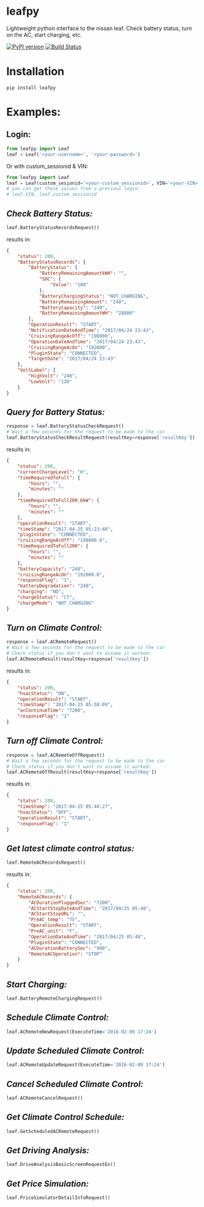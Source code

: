 # leafpy
Lightweight python interface to the nissan leaf.  Check battery status, turn on the AC, start charging, etc.

[![PyPI version](https://badge.fury.io/py/leafpy.svg)](https://badge.fury.io/py/leafpy) 
[![Build Status](https://travis-ci.org/nricklin/leafpy.svg?branch=master)](https://travis-ci.org/nricklin/leafpy)

# Installation
```
pip install leafpy
```

# Examples:

Login:
----

```python
from leafpy import Leaf
leaf = Leaf('<your-username>', '<your-password>')
```

Or with custom_sessionid & VIN:

```python
from leafpy import Leaf
leaf = Leaf(custom_sesionid='<your-custom_sessionid>', VIN='<your-VIN>')
# you can get these values from a previous login:
# leaf.VIN, leaf.custom_sessionid
```

*Check Battery Status:*
-----
```python
leaf.BatteryStatusRecordsRequest()
```
results in:
```json
{
	"status": 200,
	"BatteryStatusRecords": {
		"BatteryStatus": {
			"BatteryRemainingAmountkWH": "",
			"SOC": {
				"Value": "100"
			},
			"BatteryChargingStatus": "NOT_CHARGING",
			"BatteryRemainingAmount": "240",
			"BatteryCapacity": "240",
			"BatteryRemainingAmountWH": "28880"
		},
		"OperationResult": "START",
		"NotificationDateAndTime": "2017/04/24 23:43",
		"CruisingRangeAcOff": "198000",
		"OperationDateAndTime": "2017/04/24 23:43",
		"CruisingRangeAcOn": "192000",
		"PluginState": "CONNECTED",
		"TargetDate": "2017/04/24 23:43"
	},
	"VoltLabel": {
		"HighVolt": "240",
		"LowVolt": "120"
	}
}
```
*Query for Battery Status:*
-----
```python
response = leaf.BatteryStatusCheckRequest()
# Wait a few seconds for the request to be made to the car
leaf.BatteryStatusCheckResultRequest(resultKey=response['resultKey'])
```
results in:
```json
{
	"status": 200,
	"currentChargeLevel": "0",
	"timeRequiredToFull": {
		"hours": "",
		"minutes": ""
	},
	"timeRequiredToFull200_6kW": {
		"hours": "",
		"minutes": ""
	},
	"operationResult": "START",
	"timeStamp": "2017-04-25 05:23:48",
	"pluginState": "CONNECTED",
	"cruisingRangeAcOff": "198000.0",
	"timeRequiredToFull200": {
		"hours": "",
		"minutes": ""
	},
	"batteryCapacity": "240",
	"cruisingRangeAcOn": "192000.0",
	"responseFlag": "1",
	"batteryDegradation": "240",
	"charging": "NO",
	"chargeStatus": "CT",
	"chargeMode": "NOT_CHARGING"
}
```

*Turn on Climate Control:*
-----
```python
response = leaf.ACRemoteRequest()
# Wait a few seconds for the request to be made to the car
# Check status if you don't want to assume it worked:
leaf.ACRemoteResult(resultKey=response['resultKey'])
```
results in:
```json
{
	"status": 200,
	"hvacStatus": "ON",
	"operationResult": "START",
	"timeStamp": "2017-04-25 05:38:09",
	"acContinueTime": "7200",
	"responseFlag": "1"
}
```

*Turn off Climate Control:*
-----
```python
response = leaf.ACRemoteOffRequest()
# Wait a few seconds for the request to be made to the car
# Check status if you don't want to assume it worked:
leaf.ACRemoteOffResult(resultKey=response['resultKey'])
```
results in:
```json
{
	"status": 200,
	"timeStamp": "2017-04-25 05:40:27",
	"hvacStatus": "OFF",
	"operationResult": "START",
	"responseFlag": "1"
}
```

*Get latest climate control status:*
-----
```python
leaf.RemoteACRecordsRequest()
```
results in:
```json
{
	"status": 200,
	"RemoteACRecords": {
		"ACDurationPluggedSec": "7200",
		"ACStartStopDateAndTime": "2017/04/25 05:40",
		"ACStartStopURL": "",
		"PreAC_temp": "75",
		"OperationResult": "START",
		"PreAC_unit": "F",
		"OperationDateAndTime": "2017/04/25 05:40",
		"PluginState": "CONNECTED",
		"ACDurationBatterySec": "900",
		"RemoteACOperation": "STOP"
	}
}
```
*Start Charging:*
-----
```python
leaf.BatteryRemoteChargingRequest()
```

*Schedule Climate Control:*
-----
```python
leaf.ACRemoteNewRequest(ExecuteTime='2016-02-09 17:24')
```

*Update Scheduled Climate Control:*
-----
```python
leaf.ACRemoteUpdateRequest(ExecuteTime='2016-02-09 17:24')
```

*Cancel Scheduled Climate Control:*
-----
```python
leaf.ACRemoteCancelRequest()
```

*Get Climate Control Schedule:*
-----
```python
leaf.GetScheduledACRemoteRequest()
```

*Get Driving Analysis:*
-----
```python
leaf.DriveAnalysisBasicScreenRequestEx()
```

*Get Price Simulation:*
-----
```python
leaf.PriceSimulatorDetailInfoRequest()
```

